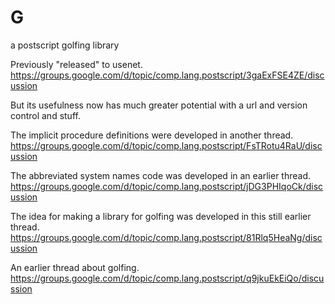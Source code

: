 # G
a postscript golfing library

Previously "released" to usenet.
https://groups.google.com/d/topic/comp.lang.postscript/3gaExFSE4ZE/discussion

But its usefulness now has much greater potential with a url and version control and stuff.

The implicit procedure definitions were developed in another thread.
https://groups.google.com/d/topic/comp.lang.postscript/FsTRotu4RaU/discussion

The abbreviated system names code was developed in an earlier thread.
https://groups.google.com/d/topic/comp.lang.postscript/jDG3PHIqoCk/discussion

The idea for making a library for golfing was developed in this still earlier thread.
https://groups.google.com/d/topic/comp.lang.postscript/81Rlq5HeaNg/discussion

An earlier thread about golfing.
https://groups.google.com/d/topic/comp.lang.postscript/q9jkuEkEiQo/discussion
